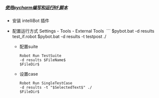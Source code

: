 ##### [使用pycharm编写和运行RF脚本](https://blog.csdn.net/CCGGAAG/article/details/77529724)

- 安装 intelliBot 插件
- 配置运行方式 Settings - Tools - External Tools
  ```
  $pybot.bat -d results test_if.robot
  $pybot.bat -d results -t testpost ./

  - 配置suite
    ```
    Robot Run TestSuite
    -d results $FileName$
    $FileDir$
    ```
    [](http://ot7pupwhi.bkt.clouddn.com/18-4-13/53722325.jpg)

  - 设置case
    ```
    Robot Run SingleTestCase
    -d results -t "$SelectedText$" ./
    $FileDir$
    ```
    [](http://ot7pupwhi.bkt.clouddn.com/18-4-13/31427253.jpg)
